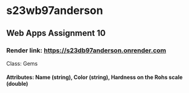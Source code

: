 # s23wb97anderson
## Web Apps Assignment 10
### Render link: https://s23db97anderson.onrender.com
Class: Gems
#### Attributes: Name (string), Color (string), Hardness on the Rohs scale (double) 